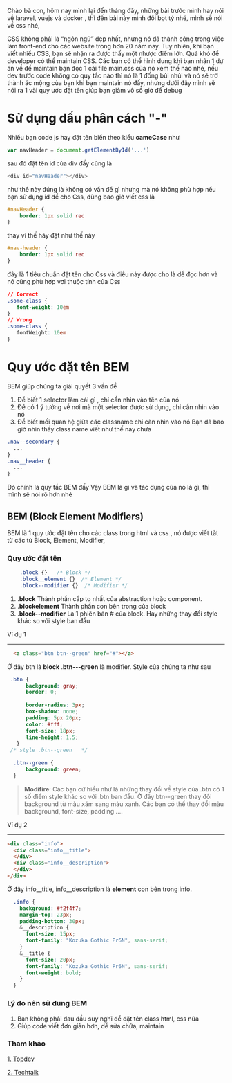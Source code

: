 Chào bà con, hôm nay mình lại đến tháng đây, những bài trước mình hay nói về laravel, vuejs và docker , thì đến bài này mình đổi bọt tý nhé, mình sẽ nói về css nhé, 

CSS không phải là “ngôn ngữ” đẹp nhất, nhưng nó đã thành công trong việc làm front-end cho các website trong hơn 20 năm nay. Tuy nhiên, khi bạn viết nhiều CSS, bạn sẽ nhận ra được thấy một nhược điểm lớn. Quá khó để developer có thể maintain CSS. Các bạn có thể hình dung khi bạn nhận 1 dự án về để maintain bạn đọc 1 cái file main.css của nó xem thế nào nhé, nếu dev trước code không có quy tắc nào thì nó là 1 đống bùi nhùi và nó sẽ trở thành ác mộng của bạn khi bạn maintain nó đấy, nhưng dưới đây mình sẽ nói ra 1 vài quy ước đặt tên giúp bạn giảm vô số giờ để debug

# Sử dụng dấu phân cách "-"
Nhiều bạn code js hay đặt tên biến theo kiểu **cameCase** như
```js
var navHeader = document.getElementById('...')
```
sau đó đặt tên id của div đấy cũng là 
```js
<div id="navHeader"></div>
```
như thế này đúng là không có vấn đề gì nhưng mà nó không phù hợp nếu bạn sử dụng id để cho Css, đùng bao giờ viết css là 
```css
#navHeader {
    border: 1px solid red
}
```
thay vì thế hãy đặt như thế này 
```css
#nav-header {
    border: 1px solid red
}
```
đây là 1 tiêu chuẩn đặt tên cho Css và điều này được cho là dễ đọc hơn và nó cũng phù hợp vơi thuộc tính của Css
```css
// Correct
.some-class {
   font-weight: 10em
}
// Wrong
.some-class {
   fontWeight: 10em
}
```
# Quy ước đặt tên BEM
BEM giúp chúng ta giải quyết 3 vấn đề
1. Để biết 1 selector làm cái gì , chỉ cần nhìn vào tên của nó
2. Để có 1 ý tưởng về nơi mà một selector được sử dụng, chỉ cần nhìn vào nó
3. Để biết mối quan hệ giữa các classname chỉ càn nhìn vào nó
Bạn đã bao giờ nhìn thấy class name viết như thế này chưa
```css
.nav--secondary {
  ...
}
.nav__header {
  ...
}
```
Đó chính là quy tắc BEM đấy
Vậy BEM là gì và tác dụng của nó là gì, thì mình sẽ nói rõ hơn nhé
## BEM (Block Element Modifiers)
BEM là 1 quy ước đặt tên cho các class trong html và css , nó được viết tắt từ các từ Block, Element, Modifier, 
### Quy ước đặt tên
```css
    .block {}   /* Block */
    .block__element {}  /* Element */
    .block--modifier {}  /* Modifier */
```
1. .**block** Thành phần cấp to nhất của abstraction hoặc component. 
2. .**blockelement** Thành phần con bên trong của block 
3. .**block--modifier** Là 1 phiên bản # của block. Hay những thay đổi style khác so với style ban đầu


Ví dụ 1

-----


```html
  <a class="btn btn--green" href="#"></a>
```
Ở đây btn là **block**
.**btn---green** là modifier. Style của chúng ta như sau
```css
 .btn {
      background: gray;
      border: 0;
      
      border-radius: 3px;
      box-shadow: none;
      padding: 5px 20px;
      color: #fff;
      font-size: 18px;
      line-height: 1.5;
   }
 /* style .btn--green   */
 
  .btn--green {
      background: green;
  }
```
> **Modifire**: Các bạn cứ hiểu như là những thay đổi về style của .btn có 1 số điểm style khác so với .btn ban đầu. Ở đây btn--green thay đổi background từ màu xám sang màu xanh. Các bạn có thể thay đổi màu background, font-size, padding .... 
> 
Ví dụ 2

-----
```html
<div class="info">
  <div class="info__title">
  </div>
  <div class="info__description">
  </div>
</div>
```
Ở đây info__title, info__description là **element** con bên trong info.
```css
  .info {
    background: #f2f4f7;
    margin-top: 23px;
    padding-bottom: 30px;
    &__description {
      font-size: 15px;
      font-family: "Kozuka Gothic Pr6N", sans-serif;
    }
    &__title {
      font-size: 20px;
      font-family: "Kozuka Gothic Pr6N", sans-serif;
      font-weight: bold;
    }
  }

```
### Lý do nên sử dung BEM

1.  Bạn không phải đau đầu suy nghĩ để đặt tên class html, css nữa
2.  Giúp code viết đơn giản hơn, dễ sửa chữa, maintain
### Tham khảo
[1. Topdev](https://topdev.vn/blog/meo-quy-uoc-ten-cho-css-giup-ban-rut-ngan-23-thoi-gian-khi-debug/?fbclid=IwAR3tjqPn1SG9TgpU13ohyjqPewH6WlLrdC0hEuGC9K5DyfZHmDMB4wi5Fyc#giai-thich-bem)

[2. Techtalk](https://techtalk.vn/su-dung-ky-phap-bem-cho-css.html)